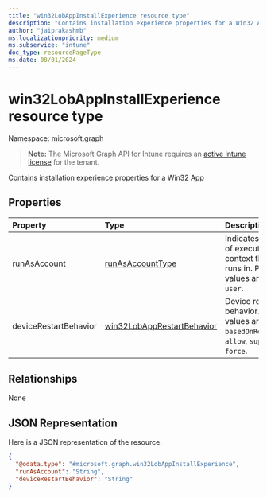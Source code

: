 ```yaml
---
title: "win32LobAppInstallExperience resource type"
description: "Contains installation experience properties for a Win32 App"
author: "jaiprakashmb"
ms.localizationpriority: medium
ms.subservice: "intune"
doc_type: resourcePageType
ms.date: 08/01/2024
---
```


# win32LobAppInstallExperience resource type

Namespace: microsoft.graph

> **Note:** The Microsoft Graph API for Intune requires an [active Intune license](https://go.microsoft.com/fwlink/?linkid=839381) for the tenant.

Contains installation experience properties for a Win32 App

## Properties
|Property|Type|Description|
|:---|:---|:---|
|runAsAccount|[runAsAccountType](../resources/intune-apps-runasaccounttype.md)|Indicates the type of execution context the app runs in. Possible values are: `system`, `user`.|
|deviceRestartBehavior|[win32LobAppRestartBehavior](../resources/intune-apps-win32lobapprestartbehavior.md)|Device restart behavior. Possible values are: `basedOnReturnCode`, `allow`, `suppress`, `force`.|

## Relationships
None

## JSON Representation
Here is a JSON representation of the resource.
<!-- {
  "blockType": "resource",
  "@odata.type": "microsoft.graph.win32LobAppInstallExperience"
}
-->
``` json
{
  "@odata.type": "#microsoft.graph.win32LobAppInstallExperience",
  "runAsAccount": "String",
  "deviceRestartBehavior": "String"
}
```